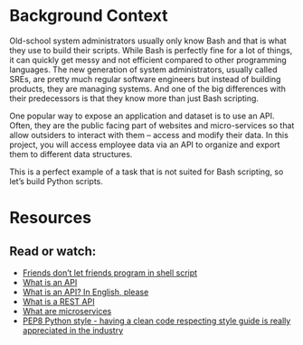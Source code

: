 # Background Context


Old-school system administrators usually only know Bash and that is what they use to build their scripts. While Bash is perfectly fine for a lot of things, it can quickly get messy and not efficient compared to other programming languages. The new generation of system administrators, usually called SREs, are pretty much regular software engineers but instead of building products, they are managing systems. And one of the big differences with their predecessors is that they know more than just Bash scripting.

One popular way to expose an application and dataset is to use an API. Often, they are the public facing part of websites and micro-services so that allow outsiders to interact with them – access and modify their data. In this project, you will access employee data via an API to organize and export them to different data structures.

This is a perfect example of a task that is not suited for Bash scripting, so let’s build Python scripts.

# Resources
## Read or watch:

- [Friends don’t let friends program in shell script](https://alx-intranet.hbtn.io/rltoken/KMFzqRAqedMf7AHHBD_43g)
- [What is an API](https://alx-intranet.hbtn.io/rltoken/zeBO6_RNTlwaotyRRNAzoQ)
- [What is an API? In English, please](https://alx-intranet.hbtn.io/rltoken/bf09Qp6QY44CANLzxxRbPA)
- [What is a REST API](https://alx-intranet.hbtn.io/rltoken/fA164QWEnZxaSngBD3EPRQ)
- [What are microservices](https://alx-intranet.hbtn.io/rltoken/lktnmAVnhFFsg5zK2CXEKg)
- [PEP8 Python style - having a clean code respecting style guide is really appreciated in the industry](https://alx-intranet.hbtn.io/rltoken/ZugkzkmVqQDKHBy6bj8CkQ)
